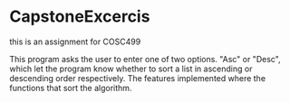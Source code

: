 # CapstoneExcercis
this is an assignment for COSC499

This program asks the user to enter one of two options. "Asc" or "Desc", which let the program know whether to sort a list in ascending or descending order respectively. The features implemented where the functions that sort the algorithm. 
